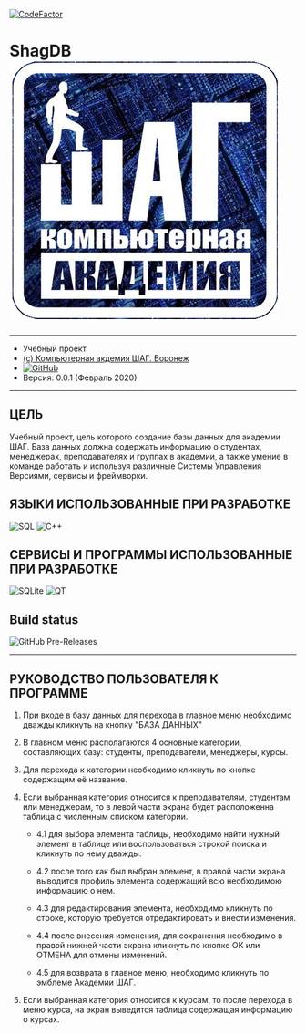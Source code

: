 [![CodeFactor](https://www.codefactor.io/repository/github/itstep-vrn/shagdb/badge)](https://www.codefactor.io/repository/github/itstep-vrn/shagdb)


# ShagDB  ![Logo](img/logo.png)

***
+ Учебный проект
+ [(c) Компьютерная акдемия ШАГ. Воронеж](https://vrn.itstep.org/)
+ [![GitHub](https://img.shields.io/github/license/itstep-vrn/ShagDB?style=for-the-badge)](/LICENSE)
+ Версия: 0.0.1 (Февраль 2020)
***

## ЦЕЛЬ

Учебный проект, цель которого создание базы данных для академии ШАГ. База данных должна содержать информацию о студентах,
менеджерах, преподавателях и группах в академии, а также умение в команде работать и используя различные Системы Управления Версиями, сервисы и фреймворки.

## ЯЗЫКИ ИСПОЛЬЗОВАННЫЕ ПРИ РАЗРАБОТКЕ
![SQL](https://img.shields.io/badge/LANG-SQL-green) 
![C++](https://img.shields.io/badge/LANG-C++-green) 

## СЕРВИСЫ И ПРОГРАММЫ ИСПОЛЬЗОВАННЫЕ ПРИ РАЗРАБОТКЕ
![SQLite](https://img.shields.io/badge/SERVICE-SQLite-green) 
![QT](https://img.shields.io/badge/SERVICE-QT-green) 

## Build status
![GitHub Pre-Releases](https://img.shields.io/github/downloads-pre/itstep-vrn/ShagDB/pre-release/total?style=for-the-badge)

___

## РУКОВОДСТВО ПОЛЬЗОВАТЕЛЯ К ПРОГРАММЕ  
1. При входе в базу данных для перехода в главное меню необходимо дважды кликнуть на кнопку "БАЗА ДАННЫХ"

2. В главном меню располагаются 4 основные категории, составляющих базу: студенты, преподаватели, менеджеры, курсы.

3. Для перехода к категории необходимо кликнуть по кнопке содержащим её название.

4. Если выбранная категория относится к преподавателям, студентам или менеджерам, то в левой части экрана будет
   расположенна таблица с численным списком категории.
   
      + 4.1 для выбора элемента таблицы, необходимо найти нужный элемент в таблице или воспользоваться строкой поиска и кликнуть по нему дважды.
   
      + 4.2 после того как был выбран элемент, в правой части экрана выводится профиль элемента содержащий всю необходимою информацию о нем.
   
      + 4.3 для редактирования элемента, необходимо кликнуть по строке, которую требуется отредактировать и внести изменения.
   
      + 4.4 после внесения изменения, для сохранения необходимо в правой нижней части экрана кликнуть по кнопке ОК или ОТМЕНА для
      отмены изменений.
   
      + 4.5 для возврата в главное меню, необходимо кликнуть по эмблеме Академии ШАГ.

5. Если выбранная категория относится к курсам, то после перехода в меню курса, на экран выведится таблица содержащая информацию о курсах.
